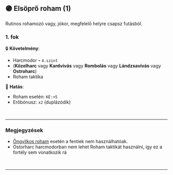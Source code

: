 ## 🟣 Elsöprő roham (1)

Rutinos rohamozó vagy, jókor, megfelelő helyre csapsz futásból.

### 1. fok

🔒 **Követelmény**:
- Harcmodor  **-** `4.szint`
- (**Közelharc** vagy **Kardvívás** vagy **Rombolás** vagy **Lándzsavívás** vagy **Ostroharc**)
- Roham taktika

🌟 **Hatás**:
- Roham esetén: `KÉ:+5`
- Erőbónusz: `x2` (duplázódik)

<br />

---
### Megjegyzések

- [Öngyilkos roham](../065_02_harci_taktikak.md#öngyilkos-roham-taktika) esetén a fentiek nem használhatóak.
- Ostorharc harcmodorban nem lehet Roham taktikát használni, így ez a fortély sem vonatkozik rá

<br />

---

